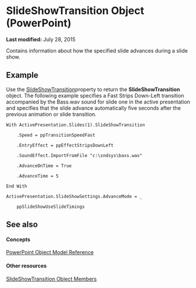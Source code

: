 
# SlideShowTransition Object (PowerPoint)

 **Last modified:** July 28, 2015

Contains information about how the specified slide advances during a slide show.

## Example

Use the  [SlideShowTransition](bb931628-0ad1-e58b-9ddb-5680cb6ce9ec.md)property to return the  **SlideShowTransition** object. The following example specifies a Fast Strips Down-Left transition accompanied by the Bass.wav sound for slide one in the active presentation and specifies that the slide advance automatically five seconds after the previous animation or slide transition.


```
With ActivePresentation.Slides(1).SlideShowTransition

    .Speed = ppTransitionSpeedFast

    .EntryEffect = ppEffectStripsDownLeft

    .SoundEffect.ImportFromFile "c:\sndsys\bass.wav"

    .AdvanceOnTime = True

    .AdvanceTime = 5

End With

ActivePresentation.SlideShowSettings.AdvanceMode = _

    ppSlideShowUseSlideTimings
```


## See also


#### Concepts


 [PowerPoint Object Model Reference](00acd64a-5896-0459-39af-98df2849849e.md)
#### Other resources


 [SlideShowTransition Object Members](38c7de3f-ed1d-c01b-8b64-e60475c9ad2a.md)
